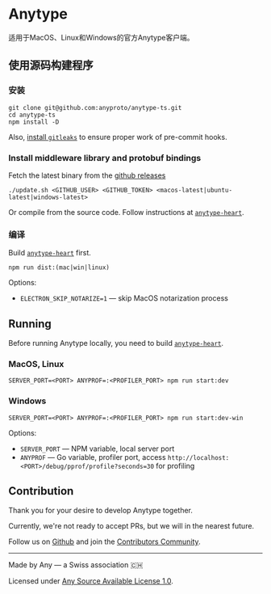 # Anytype
适用于MacOS、Linux和Windows的官方Anytype客户端。

## 使用源码构建程序
### 安装

```shell
git clone git@github.com:anyproto/anytype-ts.git
cd anytype-ts
npm install -D
```

Also, [install `gitleaks`](https://github.com/zricethezav/gitleaks#installing) to ensure proper work of pre-commit hooks.

### Install middleware library and protobuf bindings
Fetch the latest binary from the [github releases](https://github.com/anytypeio/go-anytype-middleware/releases/latest)

```shell
./update.sh <GITHUB_USER> <GITHUB_TOKEN> <macos-latest|ubuntu-latest|windows-latest>
```
	
Or compile from the source code. Follow instructions at [`anytype-heart`](https://github.com/anyproto/anytype-heart#how-to-build).

### 编译

Build [`anytype-heart`](https://github.com/anyproto/anytype-heart) first.

```shell
npm run dist:(mac|win|linux)
```

Options:
- `ELECTRON_SKIP_NOTARIZE=1` — skip MacOS notarization process

## Running

Before running Anytype locally, you need to build [`anytype-heart`](https://github.com/anyproto/anytype-heart).

### MacOS, Linux
```shell
SERVER_PORT=<PORT> ANYPROF=:<PROFILER_PORT> npm run start:dev
```

### Windows
```shell
SERVER_PORT=<PORT> ANYPROF=:<PROFILER_PORT> npm run start:dev-win
```

Options:
- `SERVER_PORT` — NPM variable, local server port
- `ANYPROF` — Go variable, profiler port, access `http://localhost:<PORT>/debug/pprof/profile?seconds=30` for profiling

## Contribution
Thank you for your desire to develop Anytype together. 

Currently, we're not ready to accept PRs, but we will in the nearest future.

Follow us on [Github](https://github.com/anyproto) and join the [Contributors Community](https://github.com/orgs/anyproto/discussions).

---
Made by Any — a Swiss association 🇨🇭

Licensed under [Any Source Available License 1.0](./LICENSE.md).
